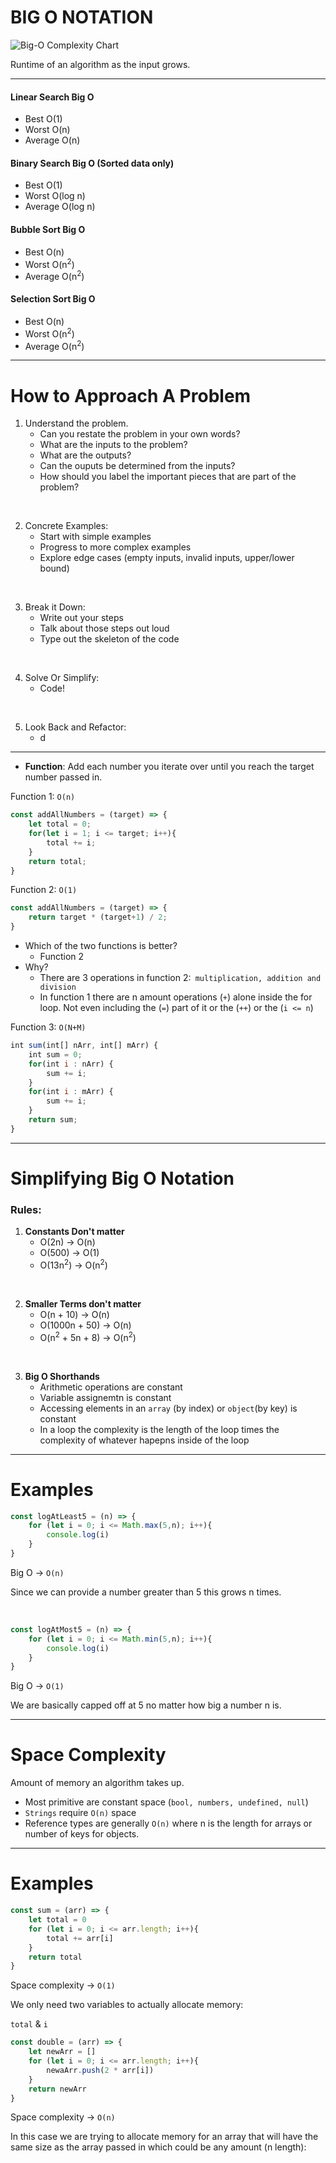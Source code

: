 
# BIG O NOTATION

![Big-O Complexity Chart](https://cdn-media-1.freecodecamp.org/images/1*KfZYFUT2OKfjekJlCeYvuQ.jpeg)

<p>Runtime of an algorithm as the input grows.</p>

___
#### Linear Search Big O
   * Best O(1)
   * Worst O(n)
   * Average O(n)

#### Binary Search Big O (Sorted data only)
  * Best O(1)
  * Worst O(log n)
  * Average O(log n)

#### Bubble Sort Big O
  * Best O(n)
  * Worst O(n<sup>2</sup>)
  * Average O(n<sup>2</sup>)

#### Selection Sort Big O
  * Best O(n)
  * Worst O(n<sup>2</sup>)
  * Average O(n<sup>2</sup>)
___
# How to Approach A Problem 

1. Understand the problem.
    * Can you restate the problem in your own words?
    * What are the inputs to the problem?
    * What are the outputs?
    * Can the ouputs be determined from the inputs?
    * How should you label the important pieces that are part of the problem?

<br>

2. Concrete Examples:
    * Start with simple examples
    * Progress to more complex examples
    * Explore edge cases (empty inputs, invalid inputs, upper/lower bound)

<br>

3. Break it Down:
    * Write out your steps
    * Talk about those steps out loud
    * Type out the skeleton of the code

<br>

4. Solve Or Simplify:
    * Code!

<br>

5. Look Back and Refactor:
    * d
____

*   __Function__: Add each number you iterate over until you reach the target number passed in.

Function 1: ```O(n)```
```javascript
const addAllNumbers = (target) => {
    let total = 0;
    for(let i = 1; i <= target; i++){
        total += i;
    }
    return total;
}
```
Function 2: ```O(1) ```
```javascript
const addAllNumbers = (target) => {
    return target * (target+1) / 2;
}
```
* Which of the two functions is better?
    * Function 2
* Why?
    * There are 3 operations in function 2:``` multiplication, addition and division```
    * In function 1 there are n amount operations (```+```) alone inside the for loop. Not even including the (```=```) part of it or the (```++```) or the (```i <= n```)


Function 3: ```O(N+M)```
```javascript
int sum(int[] nArr, int[] mArr) {
    int sum = 0;
    for(int i : nArr) {
        sum += i;
    }
    for(int i : mArr) {
        sum += i;
    }
    return sum;
}
```
___
# Simplifying Big O Notation

### Rules:
1. <b>Constants Don't matter</b>
    * O(2n) &rarr; O(n)
    * O(500) &rarr; O(1)
    * O(13n<sup>2</sup>) &rarr; O(n<sup>2</sup>)

<br>

2. <b>Smaller Terms don't matter</b>
    * O(n + 10) &rarr; O(n)
    * O(1000n + 50) &rarr; O(n)
    * O(n<sup>2</sup> + 5n + 8) &rarr; O(n<sup>2</sup>)

<br>

3. <b>Big O Shorthands</b>
    * Arithmetic operations are constant
    * Variable assignemtn is constant
    * Accessing elements in an ```array``` (by index) or ```object```(by key) is constant
    * In a loop the complexity is the length of the loop times the complexity of whatever hapepns inside of the loop

___
# Examples

```Javascript
const logAtLeast5 = (n) => {
    for (let i = 0; i <= Math.max(5,n); i++){
        console.log(i)
    }
}
```
Big O &rarr;  ```O(n)```
<p>Since we can provide a number greater than 5 this grows n times.</p>
<br>

```Javascript
const logAtMost5 = (n) => {
    for (let i = 0; i <= Math.min(5,n); i++){
        console.log(i)
    }
}
```
Big O &rarr; ```O(1)```
<p>We are basically capped off at 5 no matter how big a number n is.</p>

___
# Space Complexity
<p>Amount of memory an algorithm takes up.</p>

* Most primitive are constant space (```bool, numbers, undefined, null```)
* ```Strings``` require ```O(n)``` space
* Reference types are generally ```O(n)``` where n is the  length for arrays or number of keys for objects.
___
# Examples

```Javascript
const sum = (arr) => {
    let total = 0
    for (let i = 0; i <= arr.length; i++){
        total += arr[i]
    }
    return total
}
```
Space complexity &rarr;  ```O(1)```
<p>We only need two variables to actually allocate memory:</p>

```total``` &
```i```
<br>

```Javascript
const double = (arr) => {
    let newArr = []
    for (let i = 0; i <= arr.length; i++){
        newaArr.push(2 * arr[i])
    }
    return newArr
}
```
Space complexity &rarr;  ```O(n)```
<p>In this case we are trying to allocate memory for an array that will have the same size as the array passed in which could be any amount (n length):</p>

<br>